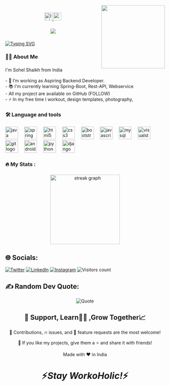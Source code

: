 <img align="right" height="200" src="https://camo.githubusercontent.com/cae12fddd9d6982901d82580bdf321d81fb299141098ca1c2d4891870827bf17/68747470733a2f2f6d69726f2e6d656469756d2e636f6d2f6d61782f313336302f302a37513379765349765f7430696f4a2d5a2e676966"  />

###

<div align="center">
  <a href="https://github.com/sohelshaikh4" target="_blank">
    <img src="https://img.shields.io/static/v1?message=LinkedIn&logo=linkedin&label=&color=0077B5&logoColor=white&labelColor=&style=for-the-badge" height="25" alt="linkedin logo"  />
  </a>
  <a href="ssohelsshaikh4@gmail.com" target="_blank">
    <img src="https://img.shields.io/static/v1?message=Gmail&logo=gmail&label=&color=D14836&logoColor=white&labelColor=&style=for-the-badge" height="25" alt="gmail logo"  />
  </a>
</div>

###

<div align="center">
  <img src="https://visitor-badge.laobi.icu/badge?page_id=sohelshaikh4.sohelshaikh4&"  />
</div>

###
[![Typing SVG](https://readme-typing-svg.demolab.com?font=Play&pause=1000&color=32F74A&width=435&lines=Hey%2C+I+'m+SOHEL+SHAIKH;Aspiring+Software++Developer%7C+Enthusiastic+%7C+Self-Learner+%7C)](https://git.io/typing-svg)



###

<h3 align="left">👩‍💻  About Me</h3>

###

<p align="left">I'm Sohel Shaikh from India<br><br>- 🔭 I’m working as Aspiring Backend Developer.<br>- 📚 I'm currently learning Spring-Boot, Rest-API, Webservice<br>- All my project are available on GitHub (FOLLOW)<br>- ⚡ In my free time I workout, design templates, photography,</p>

###

<h3 align="left">🛠 Language and tools</h3>

###

<div align="left">
  <img src="https://cdn.jsdelivr.net/gh/devicons/devicon/icons/java/java-original.svg" height="40" alt="java logo"  />
  <img width="12" />
  <img src="https://cdn.jsdelivr.net/gh/devicons/devicon/icons/spring/spring-original.svg" height="40" alt="spring logo"  />
  <img width="12" />
  <img src="https://cdn.jsdelivr.net/gh/devicons/devicon/icons/html5/html5-original.svg" height="40" alt="html5 logo"  />
  <img width="12" />
  <img src="https://cdn.jsdelivr.net/gh/devicons/devicon/icons/css3/css3-original.svg" height="40" alt="css3 logo"  />
  <img width="12" />
  <img src="https://cdn.jsdelivr.net/gh/devicons/devicon/icons/bootstrap/bootstrap-original.svg" height="40" alt="bootstrap logo"  />
  <img width="12" />
  <img src="https://cdn.jsdelivr.net/gh/devicons/devicon/icons/javascript/javascript-original.svg" height="40" alt="javascript logo"  />
  <img width="12" />
  <img src="https://cdn.jsdelivr.net/gh/devicons/devicon/icons/mysql/mysql-original.svg" height="40" alt="mysql logo"  />
  <img width="12" />
  <img src="https://cdn.jsdelivr.net/gh/devicons/devicon/icons/visualstudio/visualstudio-plain.svg" height="40" alt="visualstudio logo"  />
  <img width="12" />
  <img src="https://cdn.jsdelivr.net/gh/devicons/devicon/icons/git/git-original.svg" height="40" alt="git logo"  />
  <img width="12" />
  <img src="https://cdn.jsdelivr.net/gh/devicons/devicon/icons/androidstudio/androidstudio-original.svg" height="40" alt="androidstudio logo"  />
  <img width="12" />
  <img src="https://cdn.jsdelivr.net/gh/devicons/devicon/icons/python/python-original.svg" height="40" alt="python logo"  />
  <img width="12" />
  <img src="https://cdn.jsdelivr.net/gh/devicons/devicon/icons/django/django-plain.svg" height="40" alt="django logo"  />
</div>

###

<h3 align="left">🔥   My Stats :</h3>

###

<div align="center">
  <img src="https://streak-stats.demolab.com?user=sohelshaikh4&locale=en&mode=daily&theme=dark&hide_border=false&border_radius=5&order=3" height="220" alt="streak graph"  />
</div>

###
## 🌐 Socials:

[![Twitter](https://img.shields.io/badge/Twitter-%231DA1F2.svg?logo=Twitter&logoColor=white)](https://twitter.com/ssohelsshaikh4) 
[![LinkedIn](https://img.shields.io/badge/LinkedIn-%230077B5.svg?logo=linkedin&logoColor=white)](https://linkedin.com/in/sohelshaikh4)
[![Instagram](https://img.shields.io/badge/Instagram-%23E4405F.svg?logo=Instagram&logoColor=white)](https://instagram.com/seenu_sohel) 
![Visitors count](https://visitor-badge.glitch.me/badge?page_id=sohelshaikh4.sohelshaikh4&style=flat&right_color=red)


###


###
## ✍️ Random Dev Quote:
<div class="quote" align="center">
  
![Quote](https://quotes-github-readme.vercel.app/api?type=horizontal&theme=radical) 
  
</div>

<h2 align="center">🤝 Support, Learn👨‍🎓 ,Grow Together📈</h2>

<p align="center">🎀 Contributions, 🔥 issues, and 🥮 feature requests are the most welcome!</p>

<p align="center">💙 If you like my projects, give them a ⭐ and share it with friends!</p>

<p align="center">Made with ❤️ in India</p>

<h1 align='center'>⚡️<i>Stay WorkoHolic!</i>⚡️</h1>

###


